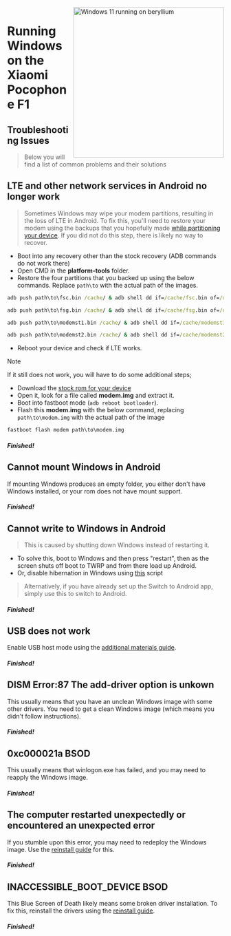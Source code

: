<img align="right" src="https://github.com/n00b69/woa-beryllium/blob/main/beryllium.png" width="350" alt="Windows 11 running on beryllium">

# Running Windows on the Xiaomi Pocophone F1

## Troubleshooting Issues
> Below you will find a list of common problems and their solutions

## LTE and other network services in Android no longer work
> Sometimes Windows may wipe your modem partitions, resulting in the loss of LTE in Android. To fix this, you'll need to restore your modem using the backups that you hopefully made [while partitioning your device](1-partition.md#backing-up-important-files). If you did not do this step, there is likely no way to recover.
- Boot into any recovery other than the stock recovery (ADB commands do not work there)
- Open CMD in the **platform-tools** folder.
- Restore the four partitions that you backed up using the below commands. Replace `path\to` with the actual path of the images.
```cmd
adb push path\to\fsc.bin /cache/ & adb shell dd if=/cache/fsc.bin of=/dev/block/by-name/fsc
```

```cmd
adb push path\to\fsg.bin /cache/ & adb shell dd if=/cache/fsg.bin of=/dev/block/by-name/fsg
```

```cmd
adb push path\to\modemst1.bin /cache/ & adb shell dd if=/cache/modemst1.bin of=/dev/block/by-name/modemst1
```

```cmd
adb push path\to\modemst2.bin /cache/ & adb shell dd if=/cache/modemst2.bin of=/dev/block/by-name/modemst2
```
- Reboot your device and check if LTE works.
> [!Note]
> If it still does not work, you will have to do some additional steps;
- Download the [stock rom for your device](https://xmfirmwareupdater.com/miui/beryllium/)
- Open it, look for a file called **modem.img** and extract it.
- Boot into fastboot mode (`adb reboot bootloader`).
- Flash this **modem.img** with the below command, replacing `path\to\modem.img` with the actual path of the image
```cmd
fastboot flash modem path\to\modem.img
```

##### Finished!

## Cannot mount Windows in Android
If mounting Windows produces an empty folder, you either don't have Windows installed, or your rom does not have mount support.

##### Finished!

## Cannot write to Windows in Android
> This is caused by shutting down Windows instead of restarting it.
- To solve this, boot to Windows and then press "restart", then as the screen shuts off boot to TWRP and from there load up Android.
- Or, disable hibernation in Windows using [this](https://github.com/n00b69/woa-beryllium/releases/tag/1.0) script 
> Alternatively, if you have already set up the Switch to Android app, simply use this to switch to Android.

##### Finished!

## USB does not work
Enable USB host mode using the [additional materials guide](materials.md).

##### Finished!

## DISM Error:87 The add-driver option is unkown
This usually means that you have an unclean Windows image with some other drivers. You need to get a clean Windows image (which means you didn't follow instructions).

##### Finished!

## 0xc000021a BSOD
This usually means that winlogon.exe has failed, and you may need to reapply the Windows image.

##### Finished!

## The computer restarted unexpectedly or encountered an unexpected error
If you stumble upon this error, you may need to redeploy the Windows image. Use the [reinstall guide](reinstall.md) for this.

##### Finished!

## INACCESSIBLE_BOOT_DEVICE BSOD
This Blue Screen of Death likely means some broken driver installation. To fix this, reinstall the drivers using the [reinstall guide](reinstall.md).

##### Finished!














